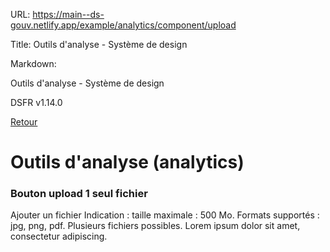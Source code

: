 URL:
https://main--ds-gouv.netlify.app/example/analytics/component/upload

Title:
Outils d'analyse - Système de design

Markdown:


Outils d'analyse - Système de design


DSFR v1.14.0


[Retour](../)


# Outils d'analyse (analytics)


### Bouton upload 1 seul fichier


Ajouter un fichier
Indication : taille maximale : 500 Mo. Formats supportés : jpg, png, pdf. Plusieurs fichiers possibles. Lorem ipsum dolor sit amet, consectetur adipiscing.